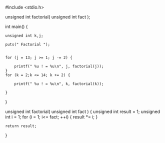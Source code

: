 
#include <stdio.h>

unsigned int factorial( unsigned int fact );


int main() {

	unsigned int k,j;
	
	puts(" Factorial ");
	
	
	for (j = 13; j >= 1; j -= 2) {

		printf(" %u ! = %u\n", j, factorial(j));
	}
	for (k = 2;k <= 14; k += 2) {

		printf(" %u ! = %u\n", k, factorial(k));

	}
}

unsigned int factorial( unsigned int fact ) 
{
	unsigned int result = 1;
	unsigned int i = 1;
	for (i = 1; i<= fact; ++i) {
		result *= i;
	}
	
	return result;
}
